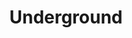 ---
layout: project
title:  Underground
image: underground.jpg
category: projects
status: coming-soon
description: Updating...!
---